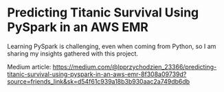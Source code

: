 # Predicting Titanic Survival Using PySpark in an AWS EMR

Learning PySpark is challenging, even when coming from Python, so I am sharing my insights gathered with this project.

Medium article: https://medium.com/@lpprzychodzien_23366/predicting-titanic-survival-using-pyspark-in-an-aws-emr-8f308a09739d?source=friends_link&sk=d54f61c939a18b3b930aac2a749db6db
